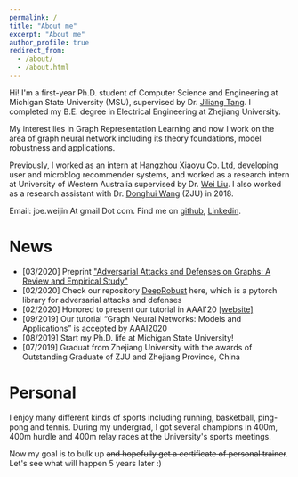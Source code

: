 ```yaml
---
permalink: /
title: "About me"
excerpt: "About me"
author_profile: true
redirect_from: 
  - /about/
  - /about.html
---
```

Hi! I'm a first-year Ph.D. student of  Computer Science and Engineering at Michigan State University (MSU), supervised by Dr. [Jiliang Tang](http://www.cse.msu.edu/~tangjili/). I completed my B.E. degree in Electrical Engineering at Zhejiang University. 

My interest lies in Graph Representation Learning and now I work on the area of graph neural network including its theory foundations, model robustness and applications. 

Previously, I worked as an intern at Hangzhou Xiaoyu Co. Ltd, developing user and microblog recommender systems, and worked as a research intern at University of Western Australia supervised by Dr. [Wei Liu](https://scholar.google.com/citations?user=o_u17HMAAAAJ&hl=en). I also worked as a research assistant with Dr. [Donghui Wang](https://scholar.google.com/citations?user=AkRWtMUAAAAJ&hl=en) (ZJU) in 2018.

Email: joe.weijin At gmail Dot com. Find me on [github](https://github.com/ChandlerBang), [Linkedin](https://www.linkedin.com/in/wei-jin-71041a182/).

<!--
-----
Research Interest
=====
*
-->

News
=====
* [03/2020] Preprint ["Adversarial Attacks and Defenses on Graphs: A Review and Empirical Study"](https://arxiv.org/abs/2003.00653)
* [02/2020] Check our repository [DeepRobust](https://github.com/DSE-MSU/DeepRobust) here, which is a pytorch library for adversarial attacks and defenses
* [02/2020] Honored to present our tutorial in AAAI'20 [[website]](http://cse.msu.edu/~mayao4/tutorials/aaai2020/)
* [09/2019] Our tutorial  “Graph Neural Networks: Models and Applications” is accepted by AAAI2020
* [08/2019] Start my Ph.D. life at Michigan State University!
* [07/2019] Graduat from Zhejiang University with the awards of Outstanding Graduate of ZJU and Zhejiang Province, China

Personal
====
I enjoy many different kinds of sports including running, basketball, ping-pong and tennis. During my undergrad, I got several champions in 400m, 400m hurdle and 400m relay races at the University's sports meetings. 

Now my goal is to bulk up ~~and hopefully get a certificate of personal trainer~~. Let's see what will happen 5 years later :)

<!---
Many of the features of dynamic content management systems (like Wordpress) can be achieved in this fashion, using a fraction of the computational resources and with far less vulnerability to hacking and DDoSing. You can also modify the theme to your heart's content without touching the content of your site. If you get to a point where you've broken something in Jekyll/HTML/CSS beyond repair, your markdown files describing your talks, publications, etc. are safe. You can rollback the changes or even delete the repository and start over -- just be sure to save the markdown files! Finally, you can also write scripts that process the structured data on the site, such as [this one](https://github.com/academicpages/academicpages.github.io/blob/master/talkmap.ipynb) that analyzes metadata in pages about talks to display [a map of every location you've given a talk](https://academicpages.github.io/talkmap.html).

Getting started
======
1. Register a GitHub account if you don't have one and confirm your e-mail (required!)
1. Fork [this repository](https://github.com/academicpages/academicpages.github.io) by clicking the "fork" button in the top right. 
1. Go to the repository's settings (rightmost item in the tabs that start with "Code", should be below "Unwatch"). Rename the repository "[your GitHub username].github.io", which will also be your website's URL.
1. Set site-wide configuration and create content & metadata (see below -- also see [this set of diffs](http://archive.is/3TPas) showing what files were changed to set up [an example site](https://getorg-testacct.github.io) for a user with the username "getorg-testacct")
1. Upload any files (like PDFs, .zip files, etc.) to the files/ directory. They will appear at https://[your GitHub username].github.io/files/example.pdf.  
1. Check status by going to the repository settings, in the "GitHub pages" section

Site-wide configuration
------
The main configuration file for the site is in the base directory in [_config.yml](https://github.com/academicpages/academicpages.github.io/blob/master/_config.yml), which defines the content in the sidebars and other site-wide features. You will need to replace the default variables with ones about yourself and your site's github repository. The configuration file for the top menu is in [_data/navigation.yml](https://github.com/academicpages/academicpages.github.io/blob/master/_data/navigation.yml). For example, if you don't have a portfolio or blog posts, you can remove those items from that navigation.yml file to remove them from the header. 

Create content & metadata
------
For site content, there is one markdown file for each type of content, which are stored in directories like _publications, _talks, _posts, _teaching, or _pages. For example, each talk is a markdown file in the [_talks directory](https://github.com/academicpages/academicpages.github.io/tree/master/_talks). At the top of each markdown file is structured data in YAML about the talk, which the theme will parse to do lots of cool stuff. The same structured data about a talk is used to generate the list of talks on the [Talks page](https://academicpages.github.io/talks), each [individual page](https://academicpages.github.io/talks/2012-03-01-talk-1) for specific talks, the talks section for the [CV page](https://academicpages.github.io/cv), and the [map of places you've given a talk](https://academicpages.github.io/talkmap.html) (if you run this [python file](https://github.com/academicpages/academicpages.github.io/blob/master/talkmap.py) or [Jupyter notebook](https://github.com/academicpages/academicpages.github.io/blob/master/talkmap.ipynb), which creates the HTML for the map based on the contents of the _talks directory).

**Markdown generator**


I have also created [a set of Jupyter notebooks](https://github.com/academicpages/academicpages.github.io/tree/master/markdown_generator
) that converts a CSV containing structured data about talks or presentations into individual markdown files that will be properly formatted for the academicpages template. The sample CSVs in that directory are the ones I used to create my own personal website at stuartgeiger.com. My usual workflow is that I keep a spreadsheet of my publications and talks, then run the code in these notebooks to generate the markdown files, then commit and push them to the GitHub repository.

How to edit your site's GitHub repository
------
Many people use a git client to create files on their local computer and then push them to GitHub's servers. If you are not familiar with git, you can directly edit these configuration and markdown files directly in the github.com interface. Navigate to a file (like [this one](https://github.com/academicpages/academicpages.github.io/blob/master/_talks/2012-03-01-talk-1.md) and click the pencil icon in the top right of the content preview (to the right of the "Raw | Blame | History" buttons). You can delete a file by clicking the trashcan icon to the right of the pencil icon. You can also create new files or upload files by navigating to a directory and clicking the "Create new file" or "Upload files" buttons. 

Example: editing a markdown file for a talk
![Editing a markdown file for a talk](/images/editing-talk.png)

For more info
------
More info about configuring academicpages can be found in [the guide](https://academicpages.github.io/markdown/). The [guides for the Minimal Mistakes theme](https://mmistakes.github.io/minimal-mistakes/docs/configuration/) (which this theme was forked from) might also be helpful.
-->
